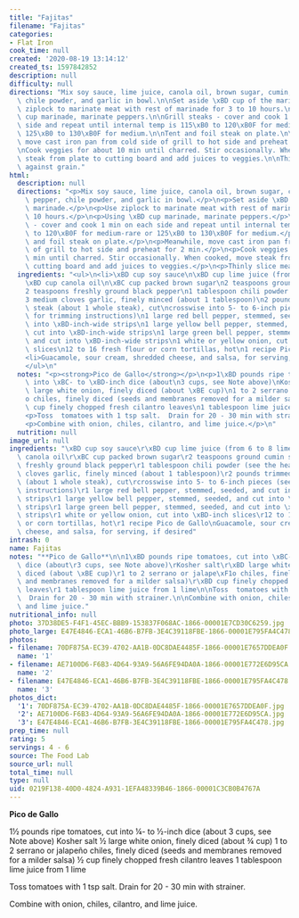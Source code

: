 ```yaml
---
title: "Fajitas"
filename: "Fajitas"
categories:
- Flat Iron
cook_time: null
created: '2020-08-19 13:14:12'
created_ts: 1597842852
description: null
difficulty: null
directions: "Mix soy sauce, lime juice, canola oil, brown sugar, cumin, black pepper,\
  \ chile powder, and garlic in bowl.\n\nSet aside \xBD cup of the marinade.\n\nUse\
  \ ziplock to marinate meat with rest of marinade for 3 to 10 hours.\n\nUsing \xBD\
  \ cup marinade, marinate peppers.\n\nGrill steaks - cover and cook 1 min on each\
  \ side and repeat until internal temp is 115\xB0 to 120\xB0F for medium-rare or\
  \ 125\xB0 to 130\xB0F for medium.\n\nTent and foil steak on plate.\n\nMeanwhile,\
  \ move cast iron pan from cold side of grill to hot side and preheat for 2 min.\n\
  \nCook veggies for about 10 min until charred. Stir occasionally. When cooked, move\
  \ steak from plate to cutting board and add juices to veggies.\n\nThinly slice meat\
  \ against grain."
html:
  description: null
  directions: "<p>Mix soy sauce, lime juice, canola oil, brown sugar, cumin, black\
    \ pepper, chile powder, and garlic in bowl.</p>\n<p>Set aside \xBD cup of the\
    \ marinade.</p>\n<p>Use ziplock to marinate meat with rest of marinade for 3 to\
    \ 10 hours.</p>\n<p>Using \xBD cup marinade, marinate peppers.</p>\n<p>Grill steaks\
    \ - cover and cook 1 min on each side and repeat until internal temp is 115\xB0\
    \ to 120\xB0F for medium-rare or 125\xB0 to 130\xB0F for medium.</p>\n<p>Tent\
    \ and foil steak on plate.</p>\n<p>Meanwhile, move cast iron pan from cold side\
    \ of grill to hot side and preheat for 2 min.</p>\n<p>Cook veggies for about 10\
    \ min until charred. Stir occasionally. When cooked, move steak from plate to\
    \ cutting board and add juices to veggies.</p>\n<p>Thinly slice meat against grain.</p>\n"
  ingredients: "<ul>\n<li>\xBD cup soy sauce\n\xBD cup lime juice (from 6 to 8 limes)\n\
    \xBD cup canola oil\n\xBC cup packed brown sugar\n2 teaspoons ground cumin seed\n\
    2 teaspoons freshly ground black pepper\n1 tablespoon chili powder (see the headnote)\n\
    3 medium cloves garlic, finely minced (about 1 tablespoon)\n2 pounds trimmed skirt\
    \ steak (about 1 whole steak), cut\ncrosswise into 5- to 6-inch pieces (see here\
    \ for trimming instructions)\n1 large red bell pepper, stemmed, seeded, and cut\
    \ into \xBD-inch-wide strips\n1 large yellow bell pepper, stemmed, seeded, and\
    \ cut into \xBD-inch-wide strips\n1 large green bell pepper, stemmed, seeded,\
    \ and cut into \xBD-inch-wide strips\n1 white or yellow onion, cut into \xBD-inch\
    \ slices\n12 to 16 fresh flour or corn tortillas, hot\n1 recipe Pico de Gallo</li>\n\
    <li>Guacamole, sour cream, shredded cheese, and salsa, for serving, if desired</li>\n\
    </ul>\n"
  notes: "<p><strong>Pico de Gallo</strong></p>\n<p>1\xBD pounds ripe tomatoes, cut\
    \ into \xBC- to \xBD-inch dice (about\n3 cups, see Note above)\nKosher salt\n\xBD\
    \ large white onion, finely diced (about \xBE cup)\n1 to 2 serrano or jalape\xF1\
    o chiles, finely diced (seeds and membranes removed for a milder salsa)\n\xBD\
    \ cup finely chopped fresh cilantro leaves\n1 tablespoon lime juice from 1 lime</p>\n\
    <p>Toss  tomatoes with 1 tsp salt.  Drain for 20 - 30 min with strainer.</p>\n\
    <p>Combine with onion, chiles, cilantro, and lime juice.</p>\n"
  nutrition: null
image_url: null
ingredients: "\xBD cup soy sauce\r\xBD cup lime juice (from 6 to 8 limes)\r\xBD cup\
  \ canola oil\r\xBC cup packed brown sugar\r2 teaspoons ground cumin seed\r2 teaspoons\
  \ freshly ground black pepper\r1 tablespoon chili powder (see the headnote)\r3 medium\
  \ cloves garlic, finely minced (about 1 tablespoon)\r2 pounds trimmed skirt steak\
  \ (about 1 whole steak), cut\rcrosswise into 5- to 6-inch pieces (see here for trimming\
  \ instructions)\r1 large red bell pepper, stemmed, seeded, and cut into \xBD-inch-wide\
  \ strips\r1 large yellow bell pepper, stemmed, seeded, and cut into \xBD-inch-wide\
  \ strips\r1 large green bell pepper, stemmed, seeded, and cut into \xBD-inch-wide\
  \ strips\r1 white or yellow onion, cut into \xBD-inch slices\r12 to 16 fresh flour\
  \ or corn tortillas, hot\r1 recipe Pico de Gallo\nGuacamole, sour cream, shredded\
  \ cheese, and salsa, for serving, if desired"
intrash: 0
name: Fajitas
notes: "**Pico de Gallo**\n\n1\xBD pounds ripe tomatoes, cut into \xBC- to \xBD-inch\
  \ dice (about\r3 cups, see Note above)\rKosher salt\r\xBD large white onion, finely\
  \ diced (about \xBE cup)\r1 to 2 serrano or jalape\xF1o chiles, finely diced (seeds\
  \ and membranes removed for a milder salsa)\r\xBD cup finely chopped fresh cilantro\
  \ leaves\r1 tablespoon lime juice from 1 lime\n\nToss  tomatoes with 1 tsp salt.\
  \  Drain for 20 - 30 min with strainer.\n\nCombine with onion, chiles, cilantro,\
  \ and lime juice."
nutritional_info: null
photo: 37D38DE5-F4F1-45EC-BBB9-153837F068AC-1866-00001E7CD30C6259.jpg
photo_large: E47E4846-ECA1-46B6-B7FB-3E4C39118FBE-1866-00001E795FA4C478.jpg
photos:
- filename: 70DF875A-EC39-4702-AA1B-0DC8DAE4485F-1866-00001E7657DDEA0F.jpg
  name: '1'
- filename: AE7100D6-F6B3-4D64-93A9-56A6FE94DA0A-1866-00001E772E6D95CA.jpg
  name: '2'
- filename: E47E4846-ECA1-46B6-B7FB-3E4C39118FBE-1866-00001E795FA4C478.jpg
  name: '3'
photos_dict:
  '1': 70DF875A-EC39-4702-AA1B-0DC8DAE4485F-1866-00001E7657DDEA0F.jpg
  '2': AE7100D6-F6B3-4D64-93A9-56A6FE94DA0A-1866-00001E772E6D95CA.jpg
  '3': E47E4846-ECA1-46B6-B7FB-3E4C39118FBE-1866-00001E795FA4C478.jpg
prep_time: null
rating: 5
servings: 4 - 6
source: The Food Lab
source_url: null
total_time: null
type: null
uid: 0219F138-40D0-4824-A931-1EFA48339B46-1866-00001C3CB0B4767A
---
```

**Pico de Gallo**

1½ pounds ripe tomatoes, cut into ¼- to ½-inch dice (about3 cups, see Note above)Kosher salt½ large white onion, finely diced (about ¾ cup)1 to 2 serrano or jalapeño chiles, finely diced (seeds and membranes removed for a milder salsa)½ cup finely chopped fresh cilantro leaves1 tablespoon lime juice from 1 lime

Toss  tomatoes with 1 tsp salt.  Drain for 20 - 30 min with strainer.

Combine with onion, chiles, cilantro, and lime juice.
